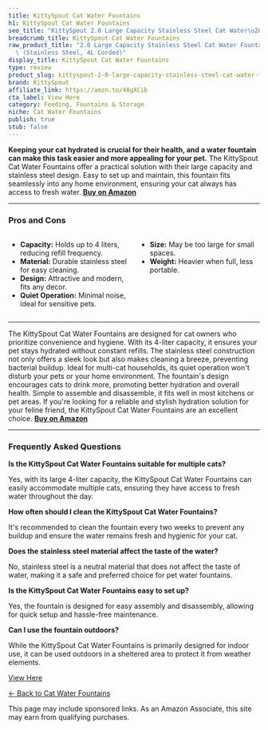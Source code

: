 ```yaml
---
title: KittySpout Cat Water Fountains
h1: KittySpout Cat Water Fountains
seo_title: "KittySpout 2.0 Large Capacity Stainless Steel Cat Water\u2026"
breadcrumb_title: KittySpout Cat Water Fountains
raw_product_title: "2.0 Large Capacity Stainless Steel Cat Water Fountain \u2013 4L/135oz\
  \ (Stainless Steel, 4L Corded)"
display_title: KittySpout Cat Water Fountains
type: review
product_slug: kittyspout-2-0-large-capacity-stainless-steel-cat-water-fountain-4l-135-574513fe
brand: KittySpout
affiliate_link: https://amzn.to/48gXCib
cta_label: View Here
category: Feeding, Fountains & Storage
niche: Cat Water Fountains
publish: true
stub: false
---
```


<div id="intro" class="full-width">
  <p><strong>Keeping your cat hydrated is crucial for their health, and a water fountain can make this task easier and more appealing for your pet.</strong> The KittySpout Cat Water Fountains offer a practical solution with their large capacity and stainless steel design. Easy to set up and maintain, this fountain fits seamlessly into any home environment, ensuring your cat always has access to fresh water. <a href="https://amzn.to/48gXCib" rel="nofollow sponsored noopener" target="_blank"><strong>Buy on Amazon</strong></a></p>
</div>

<hr />
<h3 id="pros-cons">Pros and Cons</h3>
<div class="pc-grid" style="display:grid;grid-template-columns:1fr 1fr;gap:16px;">
  <ul>
    <li><strong>Capacity:</strong> Holds up to 4 liters, reducing refill frequency.</li>
    <li><strong>Material:</strong> Durable stainless steel for easy cleaning.</li>
    <li><strong>Design:</strong> Attractive and modern, fits any decor.</li>
    <li><strong>Quiet Operation:</strong> Minimal noise, ideal for sensitive pets.</li>
  </ul>
  <ul>
    <li><strong>Size:</strong> May be too large for small spaces.</li>
    <li><strong>Weight:</strong> Heavier when full, less portable.</li>
  </ul>
</div>
<hr />

<div class="full-width">
  <p>The KittySpout Cat Water Fountains are designed for cat owners who prioritize convenience and hygiene. With its 4-liter capacity, it ensures your pet stays hydrated without constant refills. The stainless steel construction not only offers a sleek look but also makes cleaning a breeze, preventing bacterial buildup. Ideal for multi-cat households, its quiet operation won't disturb your pets or your home environment. The fountain's design encourages cats to drink more, promoting better hydration and overall health. Simple to assemble and disassemble, it fits well in most kitchens or pet areas. If you're looking for a reliable and stylish hydration solution for your feline friend, the KittySpout Cat Water Fountains are an excellent choice. <a href="https://amzn.to/48gXCib" rel="nofollow sponsored noopener" target="_blank"><strong>Buy on Amazon</strong></a></p>
</div>

<hr />
<h3 id="faqs">Frequently Asked Questions</h3>

<p><strong>Is the KittySpout Cat Water Fountains suitable for multiple cats?</strong></p>
<p>Yes, with its large 4-liter capacity, the KittySpout Cat Water Fountains can easily accommodate multiple cats, ensuring they have access to fresh water throughout the day.</p>

<p><strong>How often should I clean the KittySpout Cat Water Fountains?</strong></p>
<p>It's recommended to clean the fountain every two weeks to prevent any buildup and ensure the water remains fresh and hygienic for your cat.</p>

<p><strong>Does the stainless steel material affect the taste of the water?</strong></p>
<p>No, stainless steel is a neutral material that does not affect the taste of water, making it a safe and preferred choice for pet water fountains.</p>

<p><strong>Is the KittySpout Cat Water Fountains easy to set up?</strong></p>
<p>Yes, the fountain is designed for easy assembly and disassembly, allowing for quick setup and hassle-free maintenance.</p>

<p><strong>Can I use the fountain outdoors?</strong></p>
<p>While the KittySpout Cat Water Fountains is primarily designed for indoor use, it can be used outdoors in a sheltered area to protect it from weather elements.</p>
<p><a class="btn" href="https://amzn.to/48gXCib" target="_blank" rel="nofollow sponsored noopener">View Here</a></p>
<p><a href="/roundups/feeding-fountains-storage/cat-water-fountains/">← Back to Cat Water Fountains</a></p>
<aside class="disclosure">This page may include sponsored links. As an Amazon Associate, this site may earn from qualifying purchases.</aside>

